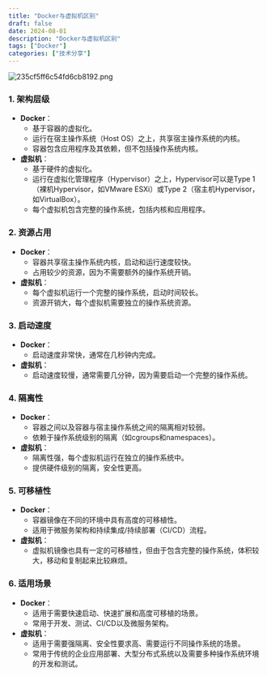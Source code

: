```yaml
---
title: "Docker与虚拟机区别"
draft: false
date: 2024-08-01
description: "Docker与虚拟机区别"
tags: ["Docker"]
categories: ["技术分享"]
---
```


![235cf5ff6c54fd6cb8192.png](https://img.myla.eu.org/file/235cf5ff6c54fd6cb8192.png)

### 1. 架构层级

- **Docker**：
  - 基于容器的虚拟化。
  - 运行在宿主操作系统（Host OS）之上，共享宿主操作系统的内核。
  - 容器包含应用程序及其依赖，但不包括操作系统内核。
- **虚拟机**：
  - 基于硬件的虚拟化。
  - 运行在虚拟化管理程序（Hypervisor）之上，Hypervisor可以是Type 1（裸机Hypervisor，如VMware ESXi）或Type 2（宿主机Hypervisor，如VirtualBox）。
  - 每个虚拟机包含完整的操作系统，包括内核和应用程序。

### 2. 资源占用

- **Docker**：
  - 容器共享宿主操作系统内核，启动和运行速度较快。
  - 占用较少的资源，因为不需要额外的操作系统开销。
- **虚拟机**：
  - 每个虚拟机运行一个完整的操作系统，启动时间较长。
  - 资源开销大，每个虚拟机需要独立的操作系统资源。

### 3. 启动速度

- **Docker**：
  - 启动速度非常快，通常在几秒钟内完成。
- **虚拟机**：
  - 启动速度较慢，通常需要几分钟，因为需要启动一个完整的操作系统。

### 4. 隔离性

- **Docker**：
  - 容器之间以及容器与宿主操作系统之间的隔离相对较弱。
  - 依赖于操作系统级别的隔离（如cgroups和namespaces）。
- **虚拟机**：
  - 隔离性强，每个虚拟机运行在独立的操作系统中。
  - 提供硬件级别的隔离，安全性更高。

### 5. 可移植性

- **Docker**：
  - 容器镜像在不同的环境中具有高度的可移植性。
  - 适用于微服务架构和持续集成/持续部署（CI/CD）流程。
- **虚拟机**：
  - 虚拟机镜像也具有一定的可移植性，但由于包含完整的操作系统，体积较大，移动和复制起来比较麻烦。

### 6. 适用场景

- **Docker**：
  - 适用于需要快速启动、快速扩展和高度可移植的场景。
  - 常用于开发、测试、CI/CD以及微服务架构。
- **虚拟机**：
  - 适用于需要强隔离、安全性要求高、需要运行不同操作系统的场景。
  - 常用于传统的企业应用部署、大型分布式系统以及需要多种操作系统环境的开发和测试。
